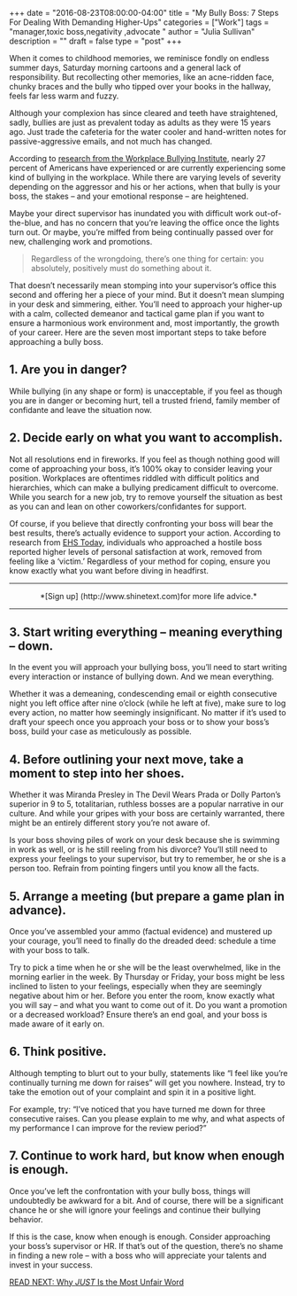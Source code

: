 +++
  date = "2016-08-23T08:00:00-04:00"
  title = "My Bully Boss: 7 Steps For Dealing With Demanding Higher-Ups"
  categories = ["Work"]
  tags = "manager,toxic boss,negativity ,advocate "
  author = "Julia Sullivan"
  description = ""
  draft = false
  type = "post"
+++



<span class="dropcap">W</span>hen it comes to childhood memories, we reminisce fondly on endless summer days, Saturday morning cartoons and a general lack of responsibility. But recollecting other memories, like an acne-ridden face, chunky braces and the bully who tipped over your books in the hallway, feels far less warm and fuzzy.

Although your complexion has since cleared and teeth have straightened, sadly, bullies are just as prevalent today as adults as they were 15 years ago. Just trade the cafeteria for the water cooler and hand-written notes for passive-aggressive emails, and not much has changed.

According to <a href="www.workplacebullying.org/wbiresearch/wbi-2014-us-survey/" target="_blank">research from the Workplace Bullying Institute</a>, nearly 27 percent of Americans have experienced or are currently experiencing some kind of bullying in the workplace. While there are varying levels of severity depending on the aggressor and his or her actions, when that bully is your boss, the stakes – and your emotional response – are heightened.

Maybe your direct supervisor has inundated you with difficult work out-of-the-blue, and has no concern that you’re leaving the office once the lights turn out. Or maybe, you’re miffed from being continually passed over for new, challenging work and promotions.

> Regardless of the wrongdoing, there’s one thing for certain: you absolutely, positively must do something about it.

That doesn’t necessarily mean stomping into your supervisor’s office this second and offering her a piece of your mind. But it doesn’t mean slumping in your desk and simmering, either. You’ll need to approach your higher-up with a calm, collected demeanor and tactical game plan if you want to ensure a harmonious work environment and, most importantly, the growth of your career.
Here are the seven most important steps to take before approaching a bully boss.

## 1. Are you in danger?

While bullying (in any shape or form) is unacceptable, if you feel as though you are in danger or becoming hurt, tell a trusted friend, family member of confidante and leave the situation now.

## 2. Decide early on what you want to accomplish.

Not all resolutions end in fireworks. If you feel as though nothing good will come of approaching your boss, it’s 100% okay to consider leaving your position. Workplaces are oftentimes riddled with difficult politics and hierarchies, which can make a bullying predicament difficult to overcome. While you search for a new job, try to remove yourself the situation as best as you can and lean on other coworkers/confidantes for support.

Of course, if you believe that directly confronting your boss will bear the best results, there’s actually evidence to support your action. According to research from [EHS Today](http://ehstoday.com/health/when-bosses-are-bullies-fight-back), individuals who approached a hostile boss reported higher levels of personal satisfaction at work, removed from feeling like a ‘victim.’
Regardless of your method for coping, ensure you know exactly what you want before diving in headfirst.

---

<center>*[Sign up] (http://www.shinetext.com)for more life advice.* </center>

---


## 3. Start writing everything – meaning everything – down.

In the event you will approach your bullying boss, you’ll need to start writing every interaction or instance of bullying down. And we mean everything.

Whether it was a demeaning, condescending email or eighth consecutive night you left office after nine o’clock (while he left at five), make sure to log every action, no matter how seemingly insignificant.
No matter if it’s used to draft your speech once you approach your boss or to show your boss’s boss, build your case as meticulously as possible.

## 4. Before outlining your next move, take a moment to step into her shoes.

Whether it was Miranda Presley in The Devil Wears Prada or Dolly Parton’s superior in 9 to 5, totalitarian, ruthless bosses are a popular narrative in our culture. And while your gripes with your boss are certainly warranted, there might be an entirely different story you’re not aware of.

Is your boss shoving piles of work on your desk because she is swimming in work as well, or is he still reeling from his divorce? You’ll still need to express your feelings to your supervisor, but try to remember, he or she is a person too. Refrain from pointing fingers until you know all the facts.

## 5. Arrange a meeting (but prepare a game plan in advance).

Once you’ve assembled your ammo (factual evidence) and mustered up your courage, you’ll need to finally do the dreaded deed: schedule a time with your boss to talk.

Try to pick a time when he or she will be the least overwhelmed, like in the morning earlier in the week. By Thursday or Friday, your boss might be less inclined to listen to your feelings, especially when they are seemingly negative about him or her.
Before you enter the room, know exactly what you will say – and what you want to come out of it. Do you want a promotion or a decreased workload? Ensure there’s an end goal, and your boss is made aware of it early on.

## 6. Think positive.

Although tempting to blurt out to your bully, statements like “I feel like you’re continually turning me down for raises” will get you nowhere. Instead, try to take the emotion out of your complaint and spin it in a positive light.

For example, try: “I’ve noticed that you have turned me down for three consecutive raises. Can you please explain to me why, and what aspects of my performance I can improve for the review period?”

## 7. Continue to work hard, but know when enough is enough.

Once you’ve left the confrontation with your bully boss, things will undoubtedly be awkward for a bit. And of course, there will be a significant chance he or she will ignore your feelings and continue their bullying behavior.

If this is the case, know when enough is enough. Consider approaching your boss’s supervisor or HR. If that’s out of the question, there’s no shame in finding a new role – with a boss who will appreciate your talents and invest in your success.

[READ NEXT: Why *JUST* Is the Most Unfair Word
](http://advice.shinetext.com/articles/why-just-is-the-most-unfair-word/)

<div class="pubexchange_module" id="pubexchange_below_content" data-pubexchange-module-id="2323"></div>

<script>(function(w, d, s, id) {
  w.PUBX=w.PUBX || {pub: "shine_text", discover: false, lazy: true};
  var js, pjs = d.getElementsByTagName(s)[0];
  if (d.getElementById(id)) return;
  js = d.createElement(s); js.id = id; js.async = true;
  js.src = "//main.pubexchange.com/loader.min.js";
  pjs.parentNode.insertBefore(js, pjs);
}(window, document, "script", "pubexchange-jssdk"));</script>

